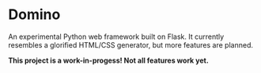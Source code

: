 # Domino

An experimental Python web framework built on Flask. It currently resembles a glorified HTML/CSS generator, but more features are planned.

**This project is a work-in-progess! Not all features work yet.**
